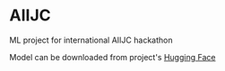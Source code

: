 # AIIJC
ML project for international AIIJC hackathon

Model can be downloaded from project's [Hugging Face](https://huggingface.co/zabojeb/rubert-classifier)
